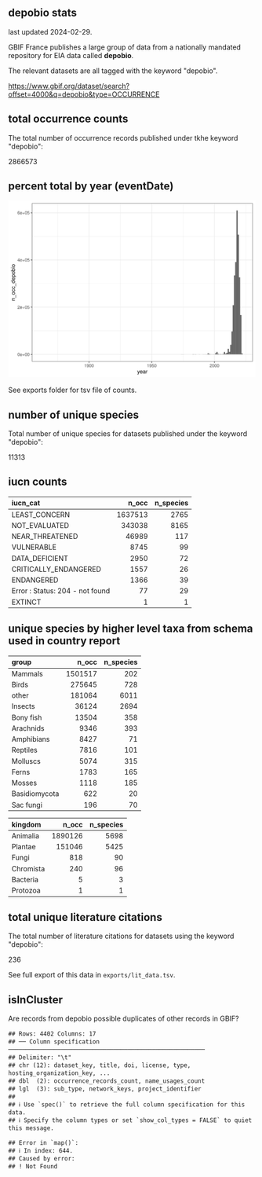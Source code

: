 ## depobio stats

last updated 2024-02-29.

GBIF France publishes a large group of data from a nationally mandated repository for EIA data called **depobio**.

The relevant datasets are all tagged with the keyword "depobio".

<https://www.gbif.org/dataset/search?offset=4000&q=depobio&type=OCCURRENCE>





## total occurrence counts



The total number of occurrence records published under tkhe keyword "depobio":

2866573

## percent total by year (eventDate)





![](https://raw.githubusercontent.com/jhnwllr/depobio-stats/main/plots/occ_by_year.png)

See exports folder for tsv file of counts.

## number of unique species



Total number of unique species for datasets published under the keyword "depobio":

11313

## iucn counts




|iucn_cat                        |   n_occ| n_species|
|:-------------------------------|-------:|---------:|
|LEAST_CONCERN                   | 1637513|      2765|
|NOT_EVALUATED                   |  343038|      8165|
|NEAR_THREATENED                 |   46989|       117|
|VULNERABLE                      |    8745|        99|
|DATA_DEFICIENT                  |    2950|        72|
|CRITICALLY_ENDANGERED           |    1557|        26|
|ENDANGERED                      |    1366|        39|
|Error : Status: 204 - not found |      77|        29|
|EXTINCT                         |       1|         1|

## unique species by higher level taxa from schema used in country report




|group         |   n_occ| n_species|
|:-------------|-------:|---------:|
|Mammals       | 1501517|       202|
|Birds         |  275645|       728|
|other         |  181064|      6011|
|Insects       |   36124|      2694|
|Bony fish     |   13504|       358|
|Arachnids     |    9346|       393|
|Amphibians    |    8427|        71|
|Reptiles      |    7816|       101|
|Molluscs      |    5074|       315|
|Ferns         |    1783|       165|
|Mosses        |    1118|       185|
|Basidiomycota |     622|        20|
|Sac fungi     |     196|        70|


|kingdom   |   n_occ| n_species|
|:---------|-------:|---------:|
|Animalia  | 1890126|      5698|
|Plantae   |  151046|      5425|
|Fungi     |     818|        90|
|Chromista |     240|        96|
|Bacteria  |       5|         3|
|Protozoa  |       1|         1|

## total unique literature citations



The total number of literature citations for datasets using the keyword "depobio":

236

See full export of this data in `exports/lit_data.tsv`.

## isInCluster

Are records from depobio possible duplicates of other records in GBIF?


```
## Rows: 4402 Columns: 17
## ── Column specification ────────────────────────────────────────────────────────
## Delimiter: "\t"
## chr (12): dataset_key, title, doi, license, type, hosting_organization_key, ...
## dbl  (2): occurrence_records_count, name_usages_count
## lgl  (3): sub_type, network_keys, project_identifier
## 
## ℹ Use `spec()` to retrieve the full column specification for this data.
## ℹ Specify the column types or set `show_col_types = FALSE` to quiet this message.
```

```
## Error in `map()`:
## ℹ In index: 644.
## Caused by error:
## ! Not Found
```

<!-- GBIF total for comparison -->

<!-- # ```{r is in cluster gbif total, echo=FALSE,include=TRUE,results='asis'} -->

<!-- rgbif::occ_search(facet="isInCluster",limit=0)$facet$isInCluster %>%  -->

<!-- knitr::kable() -->

<!-- ``` -->
